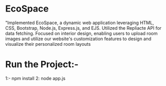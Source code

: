 # EcoSpace
"Implemented EcoSpace, a dynamic web application leveraging HTML, CSS, Bootstrap, Node.js, Express.js, and EJS. Utilized the Repliacte API for data fetching. Focused on interior design, enabling users to upload room images and utilize our website's customization features to design and visualize their personalized room layouts

# Run the Project:-
1:- npm install
2: node app.js
